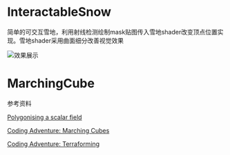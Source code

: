 # InteractableSnow
简单的可交互雪地，利用射线检测绘制mask贴图传入雪地shader改变顶点位置实现。雪地shader采用曲面细分改善视觉效果

![效果展示](https://github.com/Wxwind/InteractableSnow/tree/master/Image/Res.png)

# MarchingCube

参考资料

[Polygonising a scalar field](README/polygonise)

[Coding Adventure: Marching Cubes](https://www.youtube.com/watch?v=M3iI2l0ltbE)

[Coding Adventure: Terraforming](https://www.youtube.com/watch?v=vTMEdHcKgM4)
